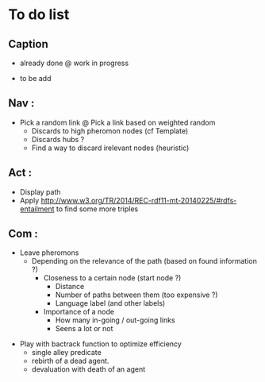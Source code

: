 # To do list

## Caption

- already done
@ work in progress
+ to be add

## Nav :
  - Pick a random link
  @ Pick a link based on weighted random
    + Discards to high pheromon nodes (cf Template)
    + Discards hubs ?
    + Find a way to discard irelevant nodes (heuristic)

## Act :
  - Display path
  - Apply http://www.w3.org/TR/2014/REC-rdf11-mt-20140225/#rdfs-entailment to find some more triples

## Com :
  + Leave pheromons
    + Depending on the relevance of the path (based on found information ?)
      + Closeness to a certain node (start node ?)
        + Distance
        + Number of paths between them (too expensive ?)
        + Language label (and other labels)
      + Importance of a node
        + How many in-going / out-going links
        + Seens a lot or not
  - Play with bactrack function to optimize efficiency
    - single alley predicate
    - rebirth of a dead agent.
    - devaluation with death of an agent

